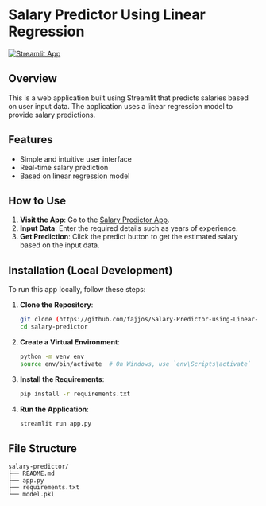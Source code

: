 # Salary Predictor Using Linear Regression

[![Streamlit App](https://img.shields.io/badge/Streamlit-Click%20Here-brightgreen)](https://salary-predictor-using-linear-regression.streamlit.app/)

## Overview

This is a web application built using Streamlit that predicts salaries based on user input data. The application uses a linear regression model to provide salary predictions.

## Features

- Simple and intuitive user interface
- Real-time salary prediction
- Based on linear regression model

## How to Use

1. **Visit the App**: Go to the [Salary Predictor App](https://salary-predictor-using-linear-regression.streamlit.app/).
2. **Input Data**: Enter the required details such as years of experience.
3. **Get Prediction**: Click the predict button to get the estimated salary based on the input data.

## Installation (Local Development)

To run this app locally, follow these steps:

1. **Clone the Repository**:
    ```bash
    git clone (https://github.com/fajjos/Salary-Predictor-using-Linear-Regression.git)
    cd salary-predictor
    ```

2. **Create a Virtual Environment**:
    ```bash
    python -m venv env
    source env/bin/activate  # On Windows, use `env\Scripts\activate`
    ```

3. **Install the Requirements**:
    ```bash
    pip install -r requirements.txt
    ```

4. **Run the Application**:
    ```bash
    streamlit run app.py
    ```

## File Structure

```plaintext
salary-predictor/
├── README.md
├── app.py
├── requirements.txt
└── model.pkl
